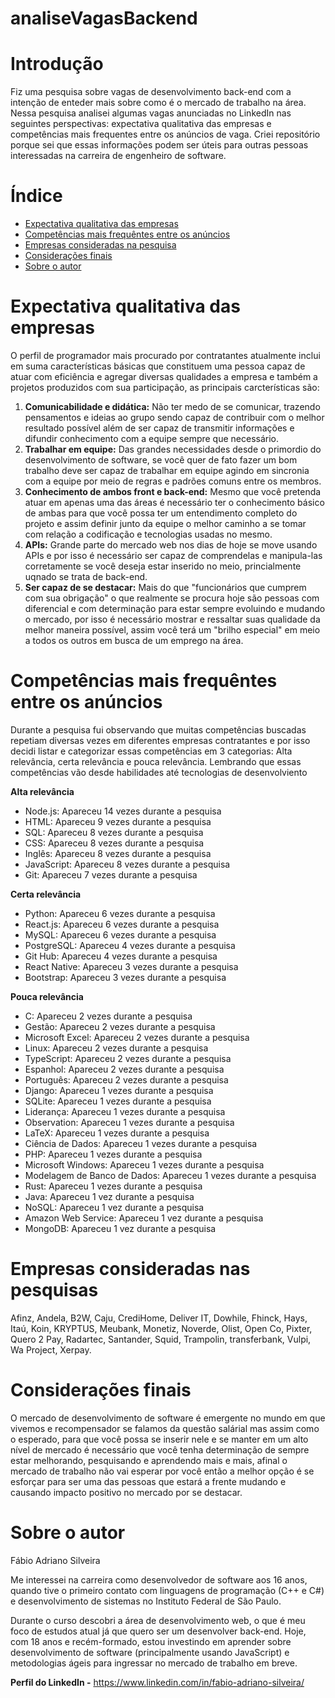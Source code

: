 <h1 allign= "center"> analiseVagasBackend </h1>

# Introdução
<p allign="center"> Fiz uma pesquisa sobre vagas de desenvolvimento back-end com a intenção de enteder mais sobre como é o mercado de trabalho na área. Nessa pesquisa analisei algumas vagas anunciadas no LinkedIn nas seguintes perspectivas: expectativa qualitativa das empresas e competências mais frequentes entre os anúncios de vaga.  Criei repositório porque sei que essas informações podem ser úteis para outras pessoas interessadas na carreira de engenheiro de software.
</p>

Índice
===================
 * [Expectativa qualitativa das empresas](https://github.com/FabioAdrianoSilveira/projetodev/blob/main/readme.md#expectativa-qualitativa-das-empresas)
 * [Competências mais frequêntes entre os anúncios](https://github.com/FabioAdrianoSilveira/projetodev/blob/main/readme.md#compet%C3%AAncias-mais-frequ%C3%AAncias-entre-os-an%C3%BAncios)
 * [Empresas consideradas na pesquisa](https://github.com/FabioAdrianoSilveira/projetodev/blob/main/readme.md#empresas-consideradas-nas-pesquisas)
 * [Considerações finais](https://github.com/FabioAdrianoSilveira/projetodev/blob/main/readme.md#considera%C3%A7%C3%B5es-finais)
 * [Sobre o autor](https://github.com/FabioAdrianoSilveira/projetodev/blob/main/readme.md#sobre-o-autor)
 
# Expectativa qualitativa das empresas 
<p allign="center"> O perfil de programador mais procurado por contratantes atualmente inclui em suma características básicas que constituem uma pessoa capaz de atuar com eficiência e agregar diversas qualidades a empresa e também a projetos produzidos com sua participação, as principais carcterísticas são: 
 
1. **Comunicabilidade e didática:** Não ter medo de se comunicar, trazendo pensamentos e ideias ao grupo sendo capaz de contribuir com o melhor resultado possível além de ser capaz de transmitir informações e difundir conhecimento com a equipe sempre que necessário.
2. **Trabalhar em equipe:** Das grandes necessidades desde o primordio do desenvolvimento de software, se você quer de fato fazer um bom trabalho deve ser capaz de trabalhar em equipe agindo em sincronia com a equipe por meio de regras e padrões comuns entre os membros.
3. **Conhecimento de ambos front e back-end:** Mesmo que você pretenda atuar em apenas uma das áreas é necessário ter o conhecimento básico de ambas para que você possa ter um entendimento completo do projeto e assim definir junto da equipe o melhor caminho a se tomar com relação a codificação e tecnologias usadas no mesmo.
4. **APIs:** Grande parte do mercado web nos dias de hoje se move usando APIs e por isso é necessário ser capaz de comprendelas e manipula-las corretamente se você deseja estar inserido no meio, princialmente uqnado se trata de back-end.
5. **Ser capaz de se destacar:** Mais do que "funcionários que cumprem com sua obrigação" o que realmente se procura hoje são pessoas com diferencial e com determinação para estar sempre evoluindo e mudando o mercado, por isso é necessário mostrar e ressaltar suas qualidade da melhor maneira possível, assim você terá um "brilho especial" em meio a todos os outros em busca de um emprego na área.
</p>
 
 
 # Competências mais frequêntes entre os anúncios
 <p allign="center"> Durante a pesquisa fui observando que muitas competências buscadas repetiam diversas vezes em diferentes empresas contratantes e por isso decidi listar e categorizar essas competências em 3 categorias: Alta relevância, certa relevância e pouca relevância. Lembrando que essas competências vão desde habilidades até tecnologias de desenvolviento
 
 **Alta relevância**
 * Node.js: Apareceu 14 vezes durante a pesquisa
 * HTML: Apareceu 9 vezes durante a pesquisa
 * SQL: Apareceu 8 vezes durante a pesquisa
 * CSS: Apareceu 8 vezes durante a pesquisa
 * Inglês: Apareceu 8 vezes durante a pesquisa
 * JavaScript: Apareceu 8 vezes durante a pesquisa
 * Git: Apareceu 7 vezes durante a pesquisa
 
 **Certa relevância**
 * Python: Apareceu 6 vezes durante a pesquisa
 * React.js: Apareceu 6 vezes durante a pesquisa
 * MySQL: Apareceu 6 vezes durante a pesquisa
 * PostgreSQL: Apareceu 4 vezes durante a pesquisa
 * Git Hub: Apareceu 4 vezes durante a pesquisa
 * React Native: Apareceu 3 vezes durante a pesquisa
 * Bootstrap: Apareceu 3 vezes durante a pesquisa

 **Pouca relevância**
 * C: Apareceu 2 vezes durante a pesquisa
 * Gestão: Apareceu 2 vezes durante a pesquisa
 * Microsoft Excel: Apareceu 2 vezes durante a pesquisa
 * Linux: Apareceu 2 vezes durante a pesquisa
 * TypeScript: Apareceu 2 vezes durante a pesquisa
 * Espanhol: Apareceu 2 vezes durante a pesquisa
 * Português: Apareceu 2 vezes durante a pesquisa
 * Django: Apareceu 1 vezes durante a pesquisa
 * SQLite: Apareceu 1 vezes durante a pesquisa
 * Liderança: Apareceu 1 vezes durante a pesquisa
 * Observation: Apareceu 1 vezes durante a pesquisa
 * LaTeX: Apareceu 1 vezes durante a pesquisa
 * Ciência de Dados: Apareceu 1 vezes durante a pesquisa
 * PHP: Apareceu 1 vezes durante a pesquisa
 * Microsoft Windows: Apareceu 1 vezes durante a pesquisa
 * Modelagem de Banco de Dados: Apareceu 1 vezes durante a pesquisa
 * Rust: Apareceu 1 vezes durante a pesquisa
 * Java: Apareceu 1 vez durante a pesquisa
 * NoSQL: Apareceu 1 vez durante a pesquisa
 * Amazon Web Service: Apareceu 1 vez durante a pesquisa
 * MongoDB: Apareceu 1 vez durante a pesquisa 
</p>

 # Empresas consideradas nas pesquisas
 Afinz, Andela, B2W, Caju, CrediHome, Deliver IT, Dowhile, Fhinck, Hays, Itaú, Koin, KRYPTUS, Meubank, Monetiz, Noverde, Olist, Open Co, Pixter, Quero 2 Pay, Radartec, Santander, Squid, Trampolin, transferbank, Vulpi, Wa Project, Xerpay.
</p>

# Considerações finais
<p allign="center"> O mercado de desenvolvimento de software é emergente no mundo em que vivemos e recompensador se falamos da questão salárial mas assim como o esperado, para que você possa se inserir nele e se manter em um alto nível de mercado é necessário que você tenha determinação de sempre estar melhorando, pesquisando e aprendendo mais e mais, afinal o mercado de trabalho não vai esperar por você então a melhor opção é se esforçar para ser uma das pessoas que estará a frente mudando e causando impacto positivo no mercado por se destacar. 
</p>

# Sobre o autor
<p allign="center">
 Fábio Adriano Silveira
 
 Me interessei na carreira como desenvolvedor de software aos 16 anos, quando tive o primeiro contato com linguagens de programação (C++ e C#) e desenvolvimento de sistemas no Instituto Federal de São Paulo.
 
 Durante o curso descobri a área de desenvolvimento web, o que é meu foco de estudos atual já que quero ser um desenvolver back-end. Hoje, com 18 anos e recém-formado, estou investindo em aprender sobre desenvolvimento de software (principalmente usando JavaScript) e metodologias ágeis para ingressar no mercado de trabalho em breve.
 </p>
 
 **Perfil do LinkedIn -** https://www.linkedin.com/in/fabio-adriano-silveira/
